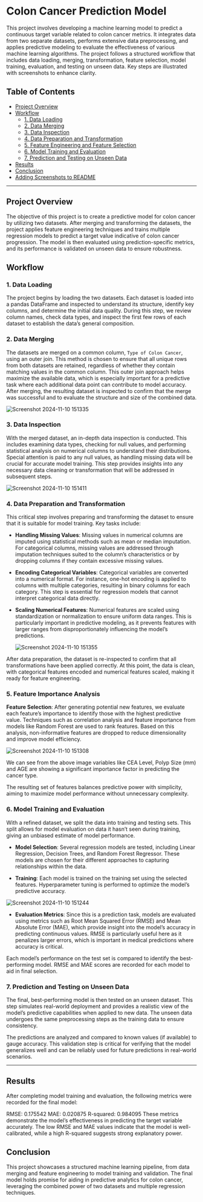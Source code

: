 
# Colon Cancer Prediction Model

This project involves developing a machine learning model to predict a continuous target variable related to colon cancer metrics. It integrates data from two separate datasets, performs extensive data preprocessing, and applies predictive modeling to evaluate the effectiveness of various machine learning algorithms. The project follows a structured workflow that includes data loading, merging, transformation, feature selection, model training, evaluation, and testing on unseen data. Key steps are illustrated with screenshots to enhance clarity.

## Table of Contents
- [Project Overview](#project-overview)
- [Workflow](#workflow)
  - [1. Data Loading](#1-data-loading)
  - [2. Data Merging](#2-data-merging)
  - [3. Data Inspection](#3-data-inspection)
  - [4. Data Preparation and Transformation](#4-data-preparation-and-transformation)
  - [5. Feature Engineering and Feature Selection](#5-feature-engineering-and-feature-selection)
  - [6. Model Training and Evaluation](#6-model-training-and-evaluation)
  - [7. Prediction and Testing on Unseen Data](#7-prediction-and-testing-on-unseen-data)
- [Results](#results)
- [Conclusion](#conclusion)
- [Adding Screenshots to README](#adding-screenshots-to-readme)

---

## Project Overview

The objective of this project is to create a predictive model for colon cancer by utilizing two datasets. After merging and transforming the datasets, the project applies feature engineering techniques and trains multiple regression models to predict a target value indicative of colon cancer progression. The model is then evaluated using prediction-specific metrics, and its performance is validated on unseen data to ensure robustness.

## Workflow

### 1. Data Loading

The project begins by loading the two datasets. Each dataset is loaded into a pandas DataFrame and inspected to understand its structure, identify key columns, and determine the initial data quality. During this step, we review column names, check data types, and inspect the first few rows of each dataset to establish the data’s general composition.

### 2. Data Merging

The datasets are merged on a common column, `Type of Colon Cancer`, using an outer join. This method is chosen to ensure that all unique rows from both datasets are retained, regardless of whether they contain matching values in the common column. This outer join approach helps maximize the available data, which is especially important for a predictive task where each additional data point can contribute to model accuracy. After merging, the resulting dataset is inspected to confirm that the merge was successful and to evaluate the structure and size of the combined data.

![Screenshot 2024-11-10 151335](https://github.com/user-attachments/assets/9f3fb390-9ab2-49a9-8a4b-b83eb57668f4)

### 3. Data Inspection

With the merged dataset, an in-depth data inspection is conducted. This includes examining data types, checking for null values, and performing statistical analysis on numerical columns to understand their distributions. Special attention is paid to any null values, as handling missing data will be crucial for accurate model training. This step provides insights into any necessary data cleaning or transformation that will be addressed in subsequent steps.

![Screenshot 2024-11-10 151411](https://github.com/user-attachments/assets/38b57be8-7791-42cd-be06-1d1d0f7ad731)


### 4. Data Preparation and Transformation

This critical step involves preparing and transforming the dataset to ensure that it is suitable for model training. Key tasks include:

- **Handling Missing Values**: Missing values in numerical columns are imputed using statistical methods such as mean or median imputation. For categorical columns, missing values are addressed through imputation techniques suited to the column’s characteristics or by dropping columns if they contain excessive missing values.
  
- **Encoding Categorical Variables**: Categorical variables are converted into a numerical format. For instance, one-hot encoding is applied to columns with multiple categories, resulting in binary columns for each category. This step is essential for regression models that cannot interpret categorical data directly.
  
- **Scaling Numerical Features**: Numerical features are scaled using standardization or normalization to ensure uniform data ranges. This is particularly important in predictive modeling, as it prevents features with larger ranges from disproportionately influencing the model’s predictions.

  ![Screenshot 2024-11-10 151355](https://github.com/user-attachments/assets/22ad3b6a-4501-4b32-9326-f33d53c8683e)


After data preparation, the dataset is re-inspected to confirm that all transformations have been applied correctly. At this point, the data is clean, with categorical features encoded and numerical features scaled, making it ready for feature engineering.

### 5. Feature Importance Analysis

**Feature Selection**: After generating potential new features, we evaluate each feature’s importance to identify those with the highest predictive value. Techniques such as correlation analysis and feature importance from models like Random Forest are used to rank features. Based on this analysis, non-informative features are dropped to reduce dimensionality and improve model efficiency.

![Screenshot 2024-11-10 151308](https://github.com/user-attachments/assets/18e94c7b-ff67-49a6-83a3-293eb07ab254) 

We can see from the above image variables like CEA Level, Polyp Size (mm) and AGE are showing a significant importance factor in predicting the cancer type.

The resulting set of features balances predictive power with simplicity, aiming to maximize model performance without unnecessary complexity.

### 6. Model Training and Evaluation

With a refined dataset, we split the data into training and testing sets. This split allows for model evaluation on data it hasn’t seen during training, giving an unbiased estimate of model performance.

- **Model Selection**: Several regression models are tested, including Linear Regression, Decision Trees, and Random Forest Regressor. These models are chosen for their different approaches to capturing relationships within the data.
  
- **Training**: Each model is trained on the training set using the selected features. Hyperparameter tuning is performed to optimize the model’s predictive accuracy.

![Screenshot 2024-11-10 151244](https://github.com/user-attachments/assets/a912a793-c7d9-4ff0-b78c-c258797335f9)

  
- **Evaluation Metrics**: Since this is a prediction task, models are evaluated using metrics such as Root Mean Squared Error (RMSE) and Mean Absolute Error (MAE), which provide insight into the model’s accuracy in predicting continuous values. RMSE is particularly useful here as it penalizes larger errors, which is important in medical predictions where accuracy is critical.

Each model’s performance on the test set is compared to identify the best-performing model. RMSE and MAE scores are recorded for each model to aid in final selection.

### 7. Prediction and Testing on Unseen Data

The final, best-performing model is then tested on an unseen dataset. This step simulates real-world deployment and provides a realistic view of the model’s predictive capabilities when applied to new data. The unseen data undergoes the same preprocessing steps as the training data to ensure consistency.

The predictions are analyzed and compared to known values (if available) to gauge accuracy. This validation step is critical for verifying that the model generalizes well and can be reliably used for future predictions in real-world scenarios.

---

## Results

After completing model training and evaluation, the following metrics were recorded for the final model:

RMSE:  0.175542
MAE: 0.020875
R-squared: 0.984095
These metrics demonstrate the model’s effectiveness in predicting the target variable accurately. The low RMSE and MAE values indicate that the model is well-calibrated, while a high R-squared suggests strong explanatory power.

## Conclusion

This project showcases a structured machine learning pipeline, from data merging and feature engineering to model training and validation. The final model holds promise for aiding in predictive analytics for colon cancer, leveraging the combined power of two datasets and multiple regression techniques.

